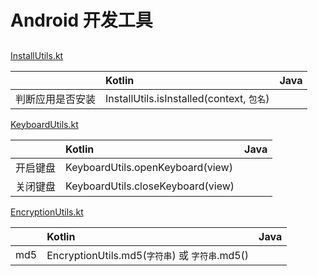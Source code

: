 # Android 开发工具

##

[InstallUtils.kt](tools/src/main/java/com/kongqw/tools/InstallUtils.kt)

|               | Kotlin                                   | Java |
|:--------------|:-----------------------------------------|:-----|
| 判断应用是否安装 | InstallUtils.isInstalled(context, `包名`) |      |



[KeyboardUtils.kt](tools/src/main/java/com/kongqw/tools/KeyboardUtils.kt)


|  | Kotlin                            | Java |
|:-------------|:----------------------------------|:-----|
| 开启键盘      | KeyboardUtils.openKeyboard(view)  |      |
| 关闭键盘      | KeyboardUtils.closeKeyboard(view) |      |



[EncryptionUtils.kt](tools/src/main/java/com/kongqw/tools/EncryptionUtils.kt)

|     | Kotlin                                       | Java |
|:----|:---------------------------------------------|:-----|
| md5 | EncryptionUtils.md5(`字符串`) 或 `字符串`.md5() |      |

